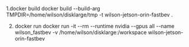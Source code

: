 1.docker build
docker build --build-arg TMPDIR=/home/wilson/disklarge/tmp -t wilson-jetson-orin-fastbev .

2. docker run 
docker run -it --rm --runtime nvidia --gpus all --name wilson_fastbev -v /home/wilson/disklarge:/workspace wilson-jetson-orin-fastbev

